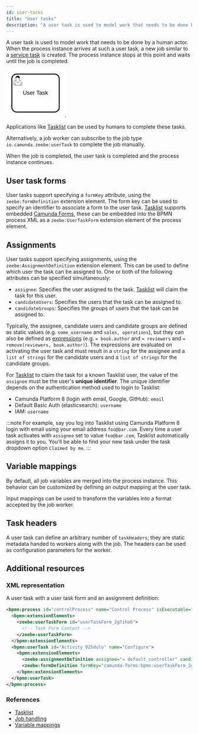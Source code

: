 ```yaml
---
id: user-tasks
title: "User tasks"
description: "A user task is used to model work that needs to be done by a human actor."
---
```


A user task is used to model work that needs to be done by a human actor. When
the process instance arrives at such a user task, a new job similar to a
[service task](/components/modeler/bpmn/service-tasks/service-tasks.md) is created. The process instance
stops at this point and waits until the job is completed.

![user-task](assets/user-task.png)

Applications like [Tasklist](/components/tasklist/introduction-to-tasklist.md) can be used by humans to complete these tasks.

Alternatively, a job worker can subscribe to the job type
`io.camunda.zeebe:userTask` to complete the job manually.

When the job is completed, the user task is completed and the process
instance continues.

## User task forms

User tasks support specifying a `formKey` attribute, using the
`zeebe:formDefinition` extension element. The form key can be used to specify
an identifier to associate a form to the user task. [Tasklist](/components/tasklist/introduction-to-tasklist.md) supports
embedded [Camunda Forms](/guides/utilizing-forms.md),
these can be embedded into the BPMN process XML as a `zeebe:UserTaskForm`
extension element of the process element.

## Assignments

User tasks support specifying assignments, using the `zeebe:AssignmentDefinition` extension element.
This can be used to define which user the task can be assigned to. One or both of the following
attributes can be specified simultaneously:

- `assignee`: Specifies the user assigned to the task. [Tasklist](/components/tasklist/introduction-to-tasklist.md) will claim the task for this user.
- `candidateUsers`: Specifies the users that the task can be assigned to.
- `candidateGroups`: Specifies the groups of users that the task can be assigned to.

Typically, the assignee, candidate users and candidate groups are defined as static values (e.g. `some_username` and
`sales, operations`), but they can also be defined as
[expressions](/components/concepts/expressions.md) (e.g. `= book.author` and `= reviewers` and `= remove(reviewers, book.author)`). The expressions are evaluated on activating the user task and must result in a
`string` for the assignee and a `list of strings` for the candidate users and a `list of strings` for the candidate groups.

For [Tasklist](/components/tasklist/introduction-to-tasklist.md) to claim the task for a known Tasklist user,
the value of the `assignee` must be the user's **unique identifier**.
The unique identifier depends on the authentication method used to login to Tasklist:

- Camunda Platform 8 (login with email, Google, GitHub): `email`
- Default Basic Auth (elasticsearch): `username`
- IAM: `username`

:::note
For example, say you log into Tasklist using Camunda Platform 8 login with email using your email address `foo@bar.com`. Every time a user task activates with `assignee` set to value `foo@bar.com`, Tasklist automatically assigns it to you. You'll be able to find your new task under the task dropdown option `Claimed by me`.
:::

## Variable mappings

By default, all job variables are merged into the process instance. This
behavior can be customized by defining an output mapping at the user task.

Input mappings can be used to transform the variables into a format accepted by the job worker.

## Task headers

A user task can define an arbitrary number of `taskHeaders`; they are static
metadata handed to workers along with the job. The headers can be used
as configuration parameters for the worker.

## Additional resources

### XML representation

A user task with a user task form and an assignment definition:

```xml
<bpmn:process id="controlProcess" name="Control Process" isExecutable="true">
  <bpmn:extensionElements>
    <zeebe:userTaskForm id="userTaskForm_2g7iho6">
      <!-- Task Form Content -->
    </zeebe:userTaskForm>
  </bpmn:extensionElements>
  <bpmn:userTask id="Activity_025dulo" name="Configure">
    <bpmn:extensionElements>
      <zeebe:assignmentDefinition assignee="= default_controller" candidateGroups="controllers, auditors" />
      <zeebe:formDefinition formKey="camunda-forms:bpmn:userTaskForm_2g7iho6" />
    </bpmn:extensionElements>
  </bpmn:userTask>
</bpmn:process>
```

### References

- [Tasklist](/components/tasklist/introduction-to-tasklist.md)
- [Job handling](/components/concepts/job-workers.md)
- [Variable mappings](/components/concepts/variables.md#inputoutput-variable-mappings)
